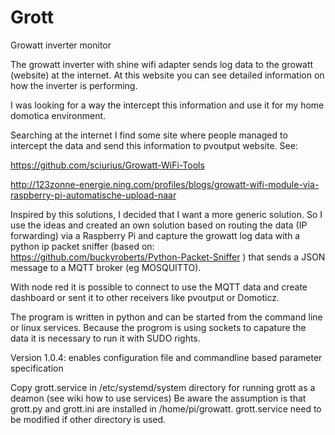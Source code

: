 # Grott
Growatt inverter monitor

The growatt inverter with shine wifi adapter sends log data to the growatt (website) at the internet. At this website you can see detailed information on how the inverter is performing. 

I was looking for a way the intercept this information and use it for my home domotica environment. 

Searching at the internet I find some site where people managed to intercept the data and send this information to pvoutput website. 
See: 

https://github.com/sciurius/Growatt-WiFi-Tools 

http://123zonne-energie.ning.com/profiles/blogs/growatt-wifi-module-via-raspberry-pi-automatische-upload-naar

Inspired by this solutions, I decided that I want a more generic solution. So I use the ideas and created an own solution based on routing the data (IP forwarding) via a Raspberry Pi and capture the growatt log data with a python ip packet sniffer (based on: https://github.com/buckyroberts/Python-Packet-Sniffer ) that sends a JSON message to a MQTT broker (eg MOSQUITTO). 

With node red it is possible to connect to use the MQTT data and create dashboard or sent it to other receivers like pvoutput or Domoticz. 

The program is written in python and can be started from the command line or linux services. Because the progrom is using sockets to capature the data it is necessary to run it with SUDO rights. 

Version 1.0.4: enables configuration file and commandline based parameter specification

Copy grott.service in /etc/systemd/system directory for running grott as a deamon (see wiki how to use services)
Be aware the assumption is that grott.py and grott.ini are installed in /home/pi/growatt. grott.service need to be modified if other directory is used. 
